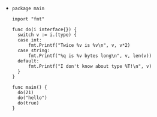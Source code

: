 - ```
  package main
  
  import "fmt"
  
  func do(i interface{}) {
  	switch v := i.(type) {
  	case int:
  		fmt.Printf("Twice %v is %v\n", v, v*2)
  	case string:
  		fmt.Printf("%q is %v bytes long\n", v, len(v))
  	default:
  		fmt.Printf("I don't know about type %T!\n", v)
  	}
  }
  
  func main() {
  	do(21)
  	do("hello")
  	do(true)
  }
  ```